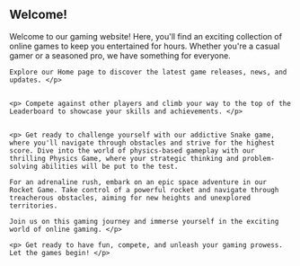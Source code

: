 <body>
  <h2>Welcome!</h2>

  <p> Welcome to our gaming website! Here, you'll find an exciting collection of online games to keep you entertained for hours. Whether you're a casual gamer or a seasoned pro, we have something for everyone.

    Explore our Home page to discover the latest game releases, news, and updates. </p> 


    <p> Compete against other players and climb your way to the top of the Leaderboard to showcase your skills and achievements. </p>
    
    
    <p> Get ready to challenge yourself with our addictive Snake game, where you'll navigate through obstacles and strive for the highest score. Dive into the world of physics-based gameplay with our thrilling Physics Game, where your strategic thinking and problem-solving abilities will be put to the test.
    
    For an adrenaline rush, embark on an epic space adventure in our Rocket Game. Take control of a powerful rocket and navigate through treacherous obstacles, aiming for new heights and unexplored territories.
    
    Join us on this gaming journey and immerse yourself in the exciting world of online gaming. </p>
    
    <p> Get ready to have fun, compete, and unleash your gaming prowess. Let the games begin! </p>

</body>
